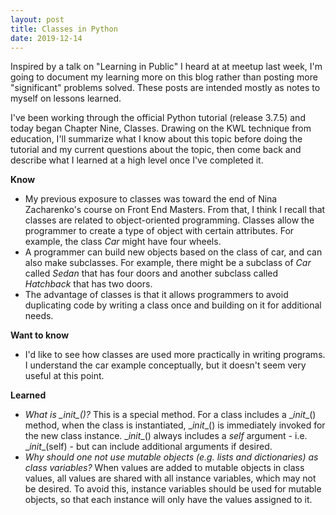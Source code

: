 ```yaml
---
layout: post
title: Classes in Python
date: 2019-12-14
---
```


Inspired by a talk on "Learning in Public" I heard at at meetup last week, I'm going to document my learning more on this blog 
rather than posting more "significant" problems solved. These posts are intended mostly as notes to myself on lessons learned. <br>

I've been working through the official Python tutorial (release 3.7.5) and today began Chapter Nine, Classes. Drawing on the KWL
technique from education, I'll summarize what I know about this topic before doing the tutorial and my current questions about the topic, 
then come back and describe what I learned at a high level once I've completed it. <br>

**Know**
* My previous exposure to classes was toward the end of Nina Zacharenko's course on Front End Masters. From that, I think I recall
that classes are related to object-oriented programming. Classes allow the programmer to create a type of object with certain
attributes. For example, the class *Car* might have four wheels. 
* A programmer can build new objects based on the class of car, and can also make subclasses. For example, there might be a subclass
of *Car* called *Sedan* that has four doors and another subclass called *Hatchback* that has two doors.
* The advantage of classes is that it allows programmers to avoid duplicating code by writing a class once and building on it for additional
needs.<br>

**Want to know** <br>
* I'd like to see how classes are used more practically in writing programs. I understand the car example conceptually, but it 
doesn't seem very useful at this point.<br>

**Learned** <br>
* *What is \__init__()?* This is a special method. For a class includes a \__init__() method, when the class is instantiated, \__init__() is immediately invoked for the new class instance. \__init__() always includes a *self* argument - i.e. \__init__(self) - but can include additional arguments if desired. 
* *Why should one not use mutable objects (e.g. lists and dictionaries) as class variables?* When values are added to mutable objects in class values, all values are shared with all instance variables, which may not be desired. To avoid this, instance variables should be used for mutable objects, so that each instance will only have the values assigned to it. 
